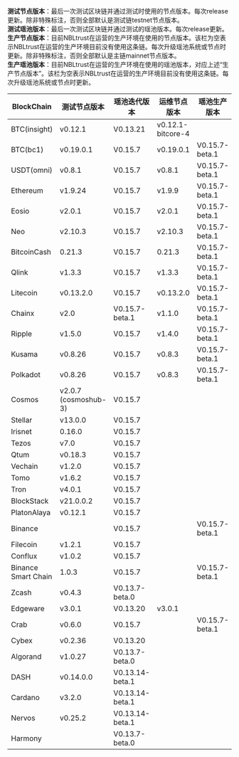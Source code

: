 **测试节点版本**：最后一次测试区块链并通过测试时使用的节点版本。每次release更新。除非特殊标注，否则全部默认是测试链testnet节点版本。<br/>
**测试瑶池版本**：最后一次测试区块链并通过测试的瑶池版本。每次release更新。<br/>
**生产节点版本**：目前NBLtrust在运营的生产环境在使用的节点版本。该栏为空表示NBLtrust在运营的生产环境目前没有使用这条链。每次升级瑶池系统或节点时更新。除非特殊标注，否则全部默认是主链mainnet节点版本。<br/>
**生产瑶池版本**：目前NBLtrust在运营的生产环境在使用的瑶池版本，对应上述“生产节点版本”。该栏为空表示NBLtrust在运营的生产环境目前没有使用这条链。每次升级瑶池系统或节点时更新。<br/>


| BlockChain  | 测试节点版本 | 瑶池迭代版本 | 运维节点版本 | 瑶池生产版本 |
| ----------- | ---------- | ---------- | ---------- | ---------- | 
| BTC(insight) | v0.12.1    | V0.13.21 |    v0.12.1-bitcore-4  |  |
| BTC(bc1)    | v0.19.0.1    | V0.15.7 |    v0.19.0.1  | V0.15.7-beta.1 |
| USDT(omni) | v0.8.1    | V0.15.7 |    v0.8.1  | V0.15.7-beta.1 |
| Ethereum    | v1.9.24     | V0.15.7 |     	v1.9.9 | V0.15.7-beta.1 |
| Eosio       | v2.0.1 | V0.15.7 | v2.0.1 | V0.15.7-beta.1 |
| Neo         | v2.10.3    | V0.15.7 |    	v2.10.3 | V0.15.7-beta.1   |
| BitcoinCash | 0.21.3     | V0.15.7 | 0.21.3   | V0.15.7-beta.1 |
| Qlink       | v1.3.3     | V0.15.7 |  	v1.3.3    | V0.15.7-beta.1 |
| Litecoin    | v0.13.2.0    | V0.15.7 |   v0.13.2.0   | V0.15.7-beta.1 |
| Chainx      | v2.0     | V0.15.7-beta.1 |  v1.1.0    | V0.15.7-beta.1 | 
| Ripple      | v1.5.0     | V0.15.7 |  	v1.4.0    | V0.15.7-beta.1 |
| Kusama      | v0.8.26    | V0.15.7 |  v0.8.3  | V0.15.7-beta.1 | 
| Polkadot      | v0.8.26    | V0.15.7 |  v0.8.3  | V0.15.7-beta.1 |
| Cosmos      | v2.0.7 (cosmoshub-3)     | V0.15.7 |    |  |
| Stellar     | v13.0.0    | V0.15.7 |    |  |
| Irisnet     | 0.16.0    | V0.15.7 |  	   |  |
| Tezos       | v7.0   | V0.15.7 |      |  |
| Qtum        | v0.18.3    | V0.15.7 |     |  | 
| Vechain     | v1.2.0     | V0.15.7 |      |  |
| Tomo        | v1.6.2     | V0.15.7 |      |  | 
| Tron        | v4.0.1 | V0.15.7 |     	       |  |
| BlockStack  | v21.0.0.2 | V0.15.7 |     	       |  |
| PlatonAlaya      | v0.12.1   | V0.15.7 |   |    |
| Binance     | |V0.15.7 | |V0.15.7-beta.1
| Filecoin     |v1.2.1 |V0.15.7 | |
| Conflux     |v1.0.2 |V0.15.7 | |
| Binance Smart Chain    |1.0.3 |V0.15.7 | |V0.15.7-beta.1
| Zcash       | v0.4.3     | V0.13.7-beta.0 |   	   |  | 
| Edgeware    | v3.0.1    | V0.13.20 | v3.0.1     |       | 
| Crab        |  v0.6.0   | V0.15.7 |         | V0.15.7-beta.1    |
| Cybex       | v0.2.36    | V0.13.20 |   	  |  |
| Algorand    | v1.0.27    | V0.13.7-beta.0 |      |  |
| DASH        | v0.14.0.0   | V0.13.14-beta.1 |        |    |
| Cardano     | v3.2.0     | V0.13.14-beta.1 |            |            | 
| Nervos      | v0.25.2   | V0.13.14-beta.1 |            |         | 
| Harmony     |            | V0.13.7-beta.0 |            | | 
